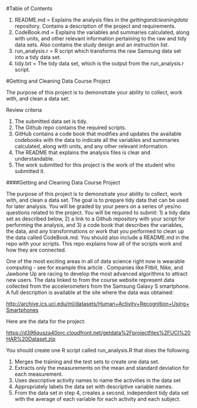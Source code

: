 #Table of Contents

1. README.md = Explains the analysis files in the *gettingandcleaningdata* repository. Contains a description of the project and requirements.
2. CodeBook.md = Explains the variables and summaries calculated, along with units, and other relevant information pertaining to the raw and tidy data sets. Also contains the study design and an instruction list.
3. run_analysis.r = R script which transforms the raw Samsung data set into a tidy data set.
4. tidy.txt = The tidy data set, which is the output from the run_analysis.r script.

#Getting and Cleaning Data Course Project

The purpose of this project is to demonstrate your ability to collect, work with, and clean a data set.

Review criteria

1. The submitted data set is tidy.
2. The Github repo contains the required scripts.
3. GitHub contains a code book that modifies and updates the available codebooks with the data to indicate all the variables and 
   summaries calculated, along with units, and any other relevant information.
4. The README that explains the analysis files is clear and understandable.
5. The work submitted for this project is the work of the student who submitted it.


####Getting and Cleaning Data Course Project 

The purpose of this project is to demonstrate your ability to collect, work with, and clean a data set. The goal is to prepare tidy data that
can be used for later analysis. You will be graded by your peers on a series of yes/no questions related to the project. You will be required 
to submit: 1) a tidy data set as described below, 2) a link to a Github repository with your script for performing the analysis, and 3) a code 
book that describes the variables, the data, and any transformations or work that you performed to clean up the data called 
CodeBook.md. You should also include a README.md in the repo with your scripts. This repo explains how all of the scripts work and how 
they are connected.

One of the most exciting areas in all of data science right now is wearable computing - see for example this article . Companies like Fitbit, 
Nike, and Jawbone Up are racing to develop the most advanced algorithms to attract new users. The data linked to from the course 
website represent data collected from the accelerometers from the Samsung Galaxy S smartphone. A full description is available at the 
site where the data was obtained:

http://archive.ics.uci.edu/ml/datasets/Human+Activity+Recognition+Using+Smartphones

Here are the data for the project:

https://d396qusza40orc.cloudfront.net/getdata%2Fprojectfiles%2FUCI%20HAR%20Dataset.zip

You should create one R script called run_analysis.R that does the following.

1. Merges the training and the test sets to create one data set.
2. Extracts only the measurements on the mean and standard deviation for each measurement.
3. Uses descriptive activity names to name the activities in the data set
4. Appropriately labels the data set with descriptive variable names.
5. From the data set in step 4, creates a second, independent tidy data set with the average of each variable for each activity and each subject.



